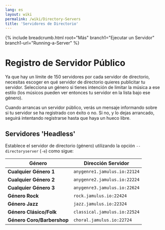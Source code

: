 ```yaml
---
lang: es
layout: wiki
permalink: /wiki/Directory-Servers
title: 'Servidores de Directorio'
---
```


{% include breadcrumb.html root="Más" branch1="Ejecutar un Servidor" branch1-url="Running-a-Server" %}

# Registro de Servidor Público

Ya que hay un límite de 150 servidores por cada servidor de directorio, necesitas escoger en qué servidor de directorio quieres publicitar tu servidor. Selecciona un género si tienes intención de limitar la música a ese estilo (los músicos pueden ver entonces tu servidor en la lista bajo ese género).

Cuando arrancas un servidor público, verás un mensaje informando sobre si tu servidor se ha registrado con éxito o no. Si no, y lo dejas arrancado, seguirá intentando registrarse hasta que haya un hueco libre.


## Servidores 'Headless'

Establece el servidor de directorio (género) utilizando la opción `--directoryserver` (`-e`) como sigue:


| Género | Dirección Servidor |
|-----------|------------------|
| **Cualquier Género 1** | `anygenre1.jamulus.io:22124` |
| **Cualquier Género 2** | `anygenre2.jamulus.io:22224` |
| **Cualquier Género 3** | `anygenre3.jamulus.io:22624` |
| **Género Rock** | `rock.jamulus.io:22424` |
| **Género Jazz** | `jazz.jamulus.io:22324` |
| **Género Clásico/Folk** | `classical.jamulus.io:22524` |
| **Género Coro/Barbershop** | `choral.jamulus.io:22724` |
